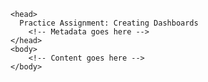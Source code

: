     <head>
      Practice Assignment: Creating Dashboards
        <!-- Metadata goes here -->
    </head>
    <body>
        <!-- Content goes here -->
    </body>



